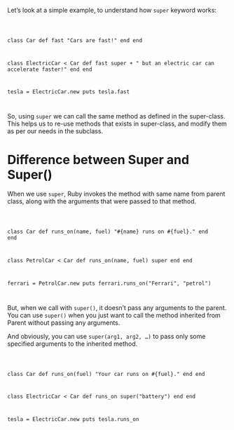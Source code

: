 
Let’s look at a simple example, to understand how `super` keyword works:

<codeblock language="ruby" type="lesson">
<code>

class Car
  def fast
    "Cars are fast!"
  end
end

class ElectricCar < Car
  def fast
    super + " but an electric car can accelerate faster!"
  end
end

tesla = ElectricCar.new
puts tesla.fast

</code>
</codeblock>


So, using `super` we can call the same method as defined in the super-class. This helps us to re-use methods that exists in super-class, and modify them as per our needs in the subclass.


# Difference between Super and Super()

When we use `super`, Ruby invokes the method with same name from parent class,
along with the arguments that were passed to that method.

<codeblock language="ruby" type="lesson">
<code>

class Car
  def runs_on(name, fuel)
    "#{name} runs on #{fuel}."
  end
end

class PetrolCar < Car
  def runs_on(name, fuel)
    super
  end
end

ferrari = PetrolCar.new
puts ferrari.runs_on("Ferrari", "petrol")

</code>
</codeblock>

But, when we call with `super()`, it doesn’t pass any arguments to the parent. You can use `super()` when you just want to call the method inherited from Parent without passing any arguments.

And obviously, you can use `super(arg1, arg2, …)` to pass only some specified arguments to the inherited method.

<codeblock language="ruby" type="lesson">
<code>

class Car
  def runs_on(fuel)
    "Your car runs on #{fuel}."
  end
end

class ElectricCar < Car
  def runs_on
    super("battery")
  end
end

tesla = ElectricCar.new
puts tesla.runs_on

</code>
</codeblock>
